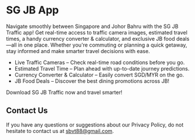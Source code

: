 # SG JB App

Navigate smoothly between Singapore and Johor Bahru with the SG JB Traffic app! Get real-time access to traffic camera images, estimated travel times, a handy currency converter & calculator, and exclusive JB food deals—all in one place. Whether you're commuting or planning a quick getaway, stay informed and make smarter travel decisions with ease.

* Live Traffic Cameras – Check real-time road conditions before you go.
* Estimated Travel Time – Plan ahead with up-to-date journey predictions.
* Currency Converter & Calculator – Easily convert SGD/MYR on the go.
* JB Food Deals – Discover the best dining promotions across JB!

Download SG JB Traffic now and travel smarter! 

## Contact Us

If you have any questions or suggestions about our Privacy Policy, do not hesitate to contact us at sbvt88@gmail.com.
